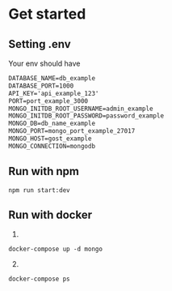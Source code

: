 # Get started

## Setting .env
Your env should have
```txt
DATABASE_NAME=db_example
DATABASE_PORT=1000
API_KEY='api_example_123'
PORT=port_example_3000
MONGO_INITDB_ROOT_USERNAME=admin_example
MONGO_INITDB_ROOT_PASSWORD=password_example
MONGO_DB=db_name_example
MONGO_PORT=mongo_port_example_27017
MONGO_HOST=gost_example
MONGO_CONNECTION=mongodb
```

## Run with npm

```shell
npm run start:dev
```

## Run with docker

1. 
```shell
docker-compose up -d mongo
```

2. 
```shell
docker-compose ps
```
